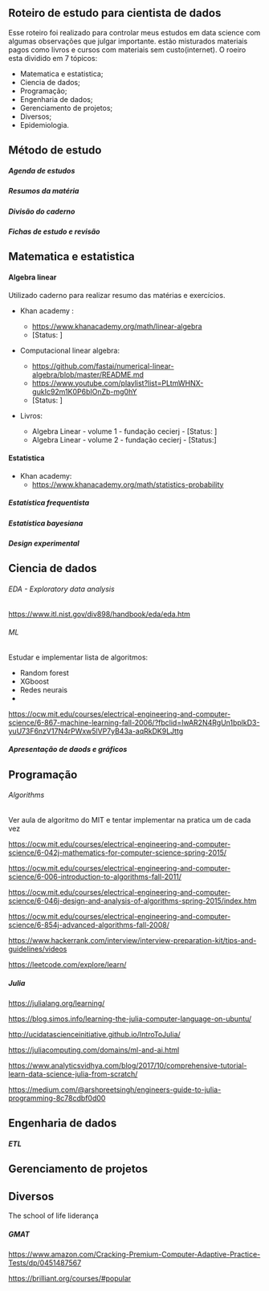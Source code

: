 ## Roteiro de estudo para cientista de dados

Esse roteiro foi realizado para controlar meus estudos em data science com algumas observações que julgar importante. estão misturados materiais pagos como livros e cursos com materiais sem custo(internet).
O roeiro esta dividido em 7 tópicos: 
- Matematica e estatistica;  
- Ciencia de dados;
- Programação;
- Engenharia de dados;
- Gerenciamento de projetos;
- Diversos;
- Epidemiologia.

## Método de estudo

##### Agenda de estudos

##### Resumos da matéria

##### Divisão do caderno

##### Fichas de estudo e revisão


## Matematica e estatistica

#### Algebra linear
Utilizado caderno para realizar resumo das matérias e exercícios.
    
- Khan academy :
    - https://www.khanacademy.org/math/linear-algebra
    - [Status: ]
    
- Computacional linear algebra:
    - https://github.com/fastai/numerical-linear-algebra/blob/master/README.md
    - https://www.youtube.com/playlist?list=PLtmWHNX-gukIc92m1K0P6bIOnZb-mg0hY
    - [Status: ]

- Livros:
    - Algebra Linear - volume 1 - fundação cecierj - [Status: ]
    - Algebra Linear - volume 2 - fundação cecierj - [Status:]

#### Estatistica

- Khan academy: 
    -   https://www.khanacademy.org/math/statistics-probability

##### Estatística frequentista

##### Estatística bayesiana

##### Design experimental



## Ciencia de dados

###### EDA - Exploratory data analysis

https://www.itl.nist.gov/div898/handbook/eda/eda.htm


###### ML

Estudar e implementar lista de algoritmos:
- Random forest
- XGboost
- Redes neurais
- 

https://ocw.mit.edu/courses/electrical-engineering-and-computer-science/6-867-machine-learning-fall-2006/?fbclid=IwAR2N4RgUn1bplkD3-yuU73F6nzV17N4rPWxw5lVP7yB43a-aqRkDK9LJttg

##### Apresentação de daods e gráficos

## Programação

###### Algorithms

Ver aula de algoritmo do MIT e tentar implementar na pratica um de cada vez

https://ocw.mit.edu/courses/electrical-engineering-and-computer-science/6-042j-mathematics-for-computer-science-spring-2015/

https://ocw.mit.edu/courses/electrical-engineering-and-computer-science/6-006-introduction-to-algorithms-fall-2011/

https://ocw.mit.edu/courses/electrical-engineering-and-computer-science/6-046j-design-and-analysis-of-algorithms-spring-2015/index.htm

https://ocw.mit.edu/courses/electrical-engineering-and-computer-science/6-854j-advanced-algorithms-fall-2008/

https://www.hackerrank.com/interview/interview-preparation-kit/tips-and-guidelines/videos

https://leetcode.com/explore/learn/

##### Julia

https://julialang.org/learning/

https://blog.simos.info/learning-the-julia-computer-language-on-ubuntu/

http://ucidatascienceinitiative.github.io/IntroToJulia/

https://juliacomputing.com/domains/ml-and-ai.html

https://www.analyticsvidhya.com/blog/2017/10/comprehensive-tutorial-learn-data-science-julia-from-scratch/

https://medium.com/@arshpreetsingh/engineers-guide-to-julia-programming-8c78cdbf0d00

## Engenharia de dados

##### ETL

## Gerenciamento de projetos

## Diversos

The school of life liderança


##### GMAT
https://www.amazon.com/Cracking-Premium-Computer-Adaptive-Practice-Tests/dp/0451487567

https://brilliant.org/courses/#popular

